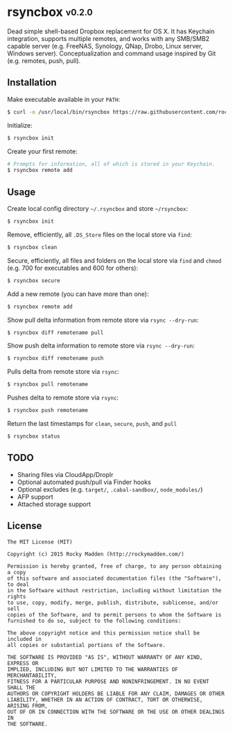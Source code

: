 # rsyncbox <sub><sup>v0.2.0</sup></sub>

Dead simple shell-based Dropbox replacement for OS X. It has Keychain integration, supports multiple remotes, and works with any SMB/SMB2 capable server (e.g. FreeNAS, Synology, QNap, Drobo, Linux server, Windows server). Conceptualization and command usage inspired by Git (e.g. remotes, push, pull).

## Installation

Make executable available in your `PATH`:

```bash
$ curl -o /usr/local/bin/rsyncbox https://raw.githubusercontent.com/rockymadden/rsyncbox/master/rsyncbox.sh && chmod 0755 /usr/local/bin/rsyncbox
```

Initialize:

```bash
$ rsyncbox init
```

Create your first remote:

```bash
# Prompts for information, all of which is stored in your Keychain.
$ rsyncbox remote add
```

## Usage

Create local config directory `~/.rsyncbox` and store `~/rsyncbox`:

```bash
$ rsyncbox init
```

Remove, efficiently, all `.DS_Store` files on the local store via `find`:

```bash
$ rsyncbox clean
```

Secure, efficiently, all files and folders on the local store via `find` and `chmod` (e.g. 700 for executables and 600 for others):

```bash
$ rsyncbox secure
```

Add a new remote (you can have more than one):

```bash
$ rsyncbox remote add
```

Show pull delta information from remote store via `rsync --dry-run`:

```bash
$ rsyncbox diff remotename pull
```

Show push delta information to remote store via `rsync --dry-run`:

```bash
$ rsyncbox diff remotename push
```

Pulls delta from remote store via `rsync`:

```bash
$ rsyncbox pull remotename
```

Pushes delta to remote store via `rsync`:

```bash
$ rsyncbox push remotename
```

Return the last timestamps for `clean`, `secure`, `push`, and `pull`

```bash
$ rsyncbox status
```

## TODO

* Sharing files via CloudApp/Droplr
* Optional automated push/pull via Finder hooks
* Optional excludes (e.g. `target/`, `.cabal-sandbox/`, `node_modules/`)
* AFP support
* Attached storage support

## License

```
The MIT License (MIT)

Copyright (c) 2015 Rocky Madden (http://rockymadden.com/)

Permission is hereby granted, free of charge, to any person obtaining a copy
of this software and associated documentation files (the "Software"), to deal
in the Software without restriction, including without limitation the rights
to use, copy, modify, merge, publish, distribute, sublicense, and/or sell
copies of the Software, and to permit persons to whom the Software is
furnished to do so, subject to the following conditions:

The above copyright notice and this permission notice shall be included in
all copies or substantial portions of the Software.

THE SOFTWARE IS PROVIDED "AS IS", WITHOUT WARRANTY OF ANY KIND, EXPRESS OR
IMPLIED, INCLUDING BUT NOT LIMITED TO THE WARRANTIES OF MERCHANTABILITY,
FITNESS FOR A PARTICULAR PURPOSE AND NONINFRINGEMENT. IN NO EVENT SHALL THE
AUTHORS OR COPYRIGHT HOLDERS BE LIABLE FOR ANY CLAIM, DAMAGES OR OTHER
LIABILITY, WHETHER IN AN ACTION OF CONTRACT, TORT OR OTHERWISE, ARISING FROM,
OUT OF OR IN CONNECTION WITH THE SOFTWARE OR THE USE OR OTHER DEALINGS IN
THE SOFTWARE.
```
